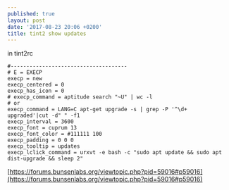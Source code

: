 ```yaml
---
published: true
layout: post
date: '2017-08-23 20:06 +0200'
title: tint2 show updates
---
```

in tint2rc

    #-------------------------------------
    # E = EXECP
    execp = new
    execp_centered = 0
    execp_has_icon = 0
    # execp_command = aptitude search "~U" | wc -l
    # or
    execp_command = LANG=C apt-get upgrade -s | grep -P '^\d+ upgraded'|cut -d" " -f1
    execp_interval = 3600
    execp_font = cuprum 13
    execp_font_color = #111111 100
    execp_padding = 0 0 0
    execp_tooltip = updates
    execp_lclick_command = urxvt -e bash -c "sudo apt update && sudo apt dist-upgrade && sleep 2"
    
[https://forums.bunsenlabs.org/viewtopic.php?pid=59016#p59016](https://forums.bunsenlabs.org/viewtopic.php?pid=59016#p59016)
